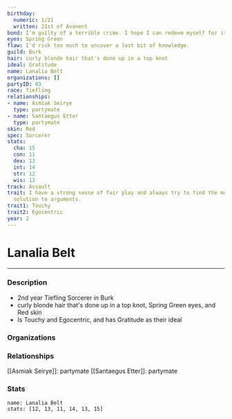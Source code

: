 ```yaml
---
birthday:
  numeric: 1/21
  written: 21st of Avanent
bond: I'm guilty of a terrible crime. I hope I can redeem myself for it.
eyes: Spring Green
flaw: I'd risk too much to uncover a lost bit of knowledge.
guild: Burk
hair: curly blonde hair that's done up in a top knot
ideal: Gratitude
name: Lanalia Belt
organizations: []
partyID: 83
race: Tiefling
relationships:
- name: Asmiak Seirye
  type: partymate
- name: Santaegus Etter
  type: partymate
skin: Red
spec: Sorcerer
stats:
  cha: 15
  con: 11
  dex: 13
  int: 14
  str: 12
  wis: 13
track: Assault
trait: I have a strong sense of fair play and always try to find the most equitable
  solution to arguments.
trait1: Touchy
trait2: Egocentric
year: 2
---
```

# Lanalia Belt
---
### Description
- 2nd year Tiefling Sorcerer in Burk
- curly blonde hair that's done up in a top knot, Spring Green eyes, and Red skin
- Is Touchy and Egocentric, and has Gratitude as their ideal

### Organizations
### Relationships
[[Asmiak Seirye]]: partymate
[[Santaegus Etter]]: partymate
### Stats
```statblock
name: Lanalia Belt
stats: [12, 13, 11, 14, 13, 15]
```